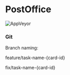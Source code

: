 # PostOffice

<img alt="AppVeyor" src="https://ci.appveyor.com/api/projects/status/jwba6m4ilyksdf5w?svg=true">

### Git

Branch naming:

feature/task-name-{card-id}

fix/task-name-{card-id}
